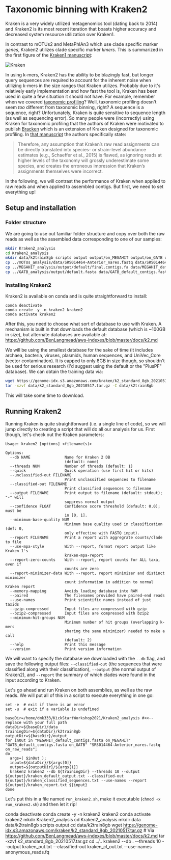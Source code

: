 # Taxonomic binning with Kraken2

Kraken is a very widely utilized metagenomics tool (dating back to 2014) and Kraken2 is its most recent iteration that boasts higher accuracy and decreased system resource utilization over Kraken1. 

In contrast to mOTUs2 and MetaPhlAn3 which use clade specific marker _genes_, Kraken2 utilizes clade specific marker _kmers_. This is summarized in the first figure of the [Kraken1 manuscript](https://genomebiology.biomedcentral.com/articles/10.1186/gb-2014-15-3-r46):

![Kraken](https://user-images.githubusercontent.com/6362936/128582419-7da7594e-9483-4138-859e-d0f0e332bad3.PNG)

In using k-mers, Kraken2 has the ability to be blazingly fast, but longer query sequences are required to account for the inherent noise when utilizing k-mers in the size ranges that Kraken utilizes. Probably due to it's relatively early implementation and how fast the tool is, Kraken has been used in quite a few situation it should not have. For example, remember when we covered [taxonomic profiling](TaxonomicProfiling.md)? Well, taxonomic profiling doesn't seem _too_ different from taxonomic binning, right? A sequence is a sequence, right? Unfortunately, Kraken is quite sensitive to sequence length (as well as sequencing error). So many people were (incorrectly) using Kraken for taxonomic profiling that the authors of Kraken were motivated to publish [Bracken](https://peerj.com/articles/cs-104/) which is an extension of Kraken designed for taxonomic profiling. In [that manuscript](https://peerj.com/articles/cs-104/) the authors specifically state:
>Therefore, any assumption that Kraken’s raw read assignments can be directly translated into species- or strain-level abundance estimates (e.g.,  Schaeffer et al., 2015) is flawed, as ignoring reads at higher levels of the taxonomy will grossly underestimate some species, and creates the erroneous impression that Kraken’s assignments themselves were incorrect.

In the following, we will contrast the performance of Kraken when applied to raw reads and when applied to assembled contigs. But first, we need to set everything up!

## Setup and installation

### Folder structure
We are going to use out familiar folder structure and copy over both the raw reads as well as the assembled data corresponding to one of our samples:
```bash
mkdir Kraken2_analysis
cd Kraken2_analysis
mkdir data/k2train8gb scripts output output/on_MEGAHIT output/on_GATB output/on_raw_reads
cp ../mOTUs_analysis/data/SRS014464-Anterior_nares.fastq data/SRS014464-Anterior_nares.fastq
cp ../MEGAHIT_analysis/output/default/final.contigs.fa data/MEGAHIT_default_contigs.fasta
cp ../GATB_analysis/output/default.fasta data/GATB_default_contigs.fasta
```

### Installing Kraken2
Kraken2 is available on conda and is quite straightforward to install:
```
conda deactivate
conda create -y -n kraken2 kraken2
conda activate kraken2
```

After this, you need to choose what sort of database to use with Kraken. A mechanism is built in that downloads the default database (which is ~100GB in size), but alternate databases are available at: https://github.com/BenLangmead/aws-indexes/blob/master/docs/k2.md

We will be using the smallest database for the sake of time (it includes archaea, bacteria, viruses, plasmids, human sequences, and UniVec_Core (vector contamination). It is capped to only 8GB in size though, so shouldn't be used for serious research (I'd suggest using the default or the "PlusPF" database). We can obtain the training data via:
```bash
wget https://genome-idx.s3.amazonaws.com/kraken/k2_standard_8gb_20210517.tar.gz -P data/k2train8gb
tar -xzvf data/k2_standard_8gb_20210517.tar.gz -C data/k2train8gb
```
This will take some time to download.

## Running Kraken2

Running Kraken is quite straightforward (i.e. a single line of code), so we will jump directly to creating a script that will do all our analysis for us. First though, let's check out the Kraken parameters:
```
Usage: kraken2 [options] <filename(s)>

Options:
  --db NAME               Name for Kraken 2 DB
                          (default: none)
  --threads NUM           Number of threads (default: 1)
  --quick                 Quick operation (use first hit or hits)
  --unclassified-out FILENAME
                          Print unclassified sequences to filename
  --classified-out FILENAME
                          Print classified sequences to filename
  --output FILENAME       Print output to filename (default: stdout); "-" will
                          suppress normal output
  --confidence FLOAT      Confidence score threshold (default: 0.0); must be
                          in [0, 1].
  --minimum-base-quality NUM
                          Minimum base quality used in classification (def: 0,
                          only effective with FASTQ input).
  --report FILENAME       Print a report with aggregrate counts/clade to file
  --use-mpa-style         With --report, format report output like Kraken 1's
                          kraken-mpa-report
  --report-zero-counts    With --report, report counts for ALL taxa, even if
                          counts are zero
  --report-minimizer-data With --report, report minimizer and distinct minimizer
                          count information in addition to normal Kraken report
  --memory-mapping        Avoids loading database into RAM
  --paired                The filenames provided have paired-end reads
  --use-names             Print scientific names instead of just taxids
  --gzip-compressed       Input files are compressed with gzip
  --bzip2-compressed      Input files are compressed with bzip2
  --minimum-hit-groups NUM
                          Minimum number of hit groups (overlapping k-mers
                          sharing the same minimizer) needed to make a call
                          (default: 2)
  --help                  Print this message
  --version               Print version information
```
We will want to specify the database we downloaded with the `--db` flag, and save the following output files: `--classified-out` (the sequences that were classified along with their classification), `--output` (the normal output of Kraken2), and `--report` the summary of which clades were found in the input according to Kraken.

Let's go ahead and run Kraken on both assemblies, as well as the raw reads. We will put all of this in a script to execute everything in one go:
```
set -e  # exit if there is an error
set -u  # exit if a variable is undefined

baseDir=/home/dmk333/KickStartWorkshop2021/Kraken2_analysis #<<-- replace with your full path
dataDir=${baseDir}/data
trainingDir=${dataDir}/k2train8gb
outputDir=${baseDir}/output
for inOut in "MEGAHIT_default_contigs.fasta on_MEGAHIT" "GATB_default_contigs.fasta on_GATB" "SRS014464-Anterior_nares.fastq on_raw_reads";
do
  args=( $inOut );
  input=${dataDir}/${args[0]}
  output=${outputDir}/${args[1]}
  kraken2 kraken2 --db ${trainingDir} --threads 10 --output ${output}/kraken_default_output.txt --classified-out ${output}/kraken_classified_sequences.txt --use-names --report ${output}/kraken_report.txt ${input}
done
```
Let's put this in a file named `run_kraken2.sh`, make it executable (`chmod +x run_kraken2.sh`) and then let it rip!

conda deactivate
conda create -y -n kraken2 kraken2
conda activate kraken2
mkdir Kraken2_analysis
cd Kraken2_analysis
mkdir data data/k2train8gb scripts output
cd data/k2train8gb
wget https://genome-idx.s3.amazonaws.com/kraken/k2_standard_8gb_20210517.tar.gz # Via https://github.com/BenLangmead/aws-indexes/blob/master/docs/k2.md
tar -xzvf k2_standard_8gb_20210517.tar.gz
cd ../..
kraken2 --db . --threads 10 --output kraken_out.txt --classified-out kraken_cl_out.txt --use-names anonymous_reads.fq
```
